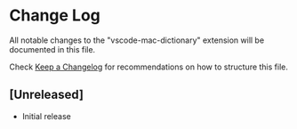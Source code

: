 # Change Log
All notable changes to the "vscode-mac-dictionary" extension will be documented in this file.

Check [Keep a Changelog](http://keepachangelog.com/) for recommendations on how to structure this file.

## [Unreleased]
- Initial release